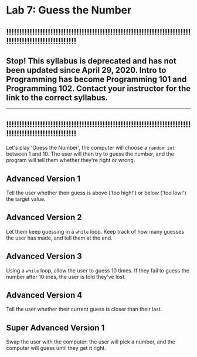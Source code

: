 
# Lab 7: Guess the Number

## !!!!!!!!!!!!!!!!!!!!!!!!!!!!!!!!!!!!!!!!!!!!!!!!!!!!!!!!!!!!!!!!!!!!!!!!!!!!!!!!!!!!!!!!!!!!!!!!!!

## **Stop!**  This syllabus is **deprecated** and has not been updated since April 29, 2020. Intro to Programming has become Programming 101 and Programming 102. Contact your instructor for the link to the correct syllabus. 
***
## !!!!!!!!!!!!!!!!!!!!!!!!!!!!!!!!!!!!!!!!!!!!!!!!!!!!!!!!!!!!!!!!!!!!!!!!!!!!!!!!!!!!!!!!!!!!!!!!!!

Let's play 'Guess the Number', the computer will choose a `random int` between 1 and 10. The user will then try to guess the number, and the program will tell them whether they're right or wrong.

## Advanced Version 1

Tell the user whether their guess is above ('too high!') or below ('too low!') the target value.

## Advanced Version 2

Let them keep guessing in a `while` loop. Keep track of how many guesses the user has made, and tell them at the end.

## Advanced Version 3

Using a `while` loop, allow the user to guess 10 times. If they fail to guess the number after 10 tries, the user is told they've lost.

## Advanced Version 4

Tell the user whether their current guess is closer than their last.

## Super Advanced Version 1

Swap the user with the computer: the user will pick a number, and the computer will guess until they get it right.
